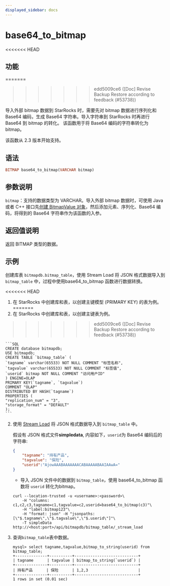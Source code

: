 ```yaml
---
displayed_sidebar: docs
---
```


# base64_to_bitmap

<<<<<<< HEAD
## 功能
=======

>>>>>>> edd5009ce6 ([Doc] Revise Backup Restore according to feedback (#53738))

导入外部 bitmap 数据到 StarRocks 时，需要先对 bitmap 数据进行序列化和 Base64 编码，生成 Base64 字符串。导入字符串到 StarRocks 时再进行 Base64 到 bitmap 的转化。
该函数用于将 Base64 编码的字符串转化为 bitmap。

该函数从 2.3 版本开始支持。

## 语法

```Haskell
BITMAP base64_to_bitmap(VARCHAR bitmap)
```

## 参数说明

`bitmap`：支持的数据类型为 VARCHAR。导入外部 bitmap 数据时，可使用 Java 或者 C++ 接口先[创建 BitmapValue 对象](https://github.com/StarRocks/starrocks/blob/main/fe/plugin-common/src/test/java/com/starrocks/types/BitmapValueTest.java)，然后添加元素、序列化、Base64 编码，将得到的 Base64 字符串作为该函数的入参。

## 返回值说明

返回 BITMAP 类型的数据。

## 示例

创建库表 `bitmapdb.bitmap_table`，使用 Stream Load 将 JSON 格式数据导入到 `bitmap_table` 中，过程中使用base64_to_bitmap 函数进行数据转换。

<<<<<<< HEAD
1. 在 StarRocks 中创建库和表，以创建主键模型 (PRIMARY KEY) 的表为例。
=======
1. 在 StarRocks 中创建库和表，以创建主键表为例。
>>>>>>> edd5009ce6 ([Doc] Revise Backup Restore according to feedback (#53738))

    ```SQL
    CREATE database bitmapdb;
    USE bitmapdb;
    CREATE TABLE `bitmap_table` (
    `tagname` varchar(65533) NOT NULL COMMENT "标签名称",
    `tagvalue` varchar(65533) NOT NULL COMMENT "标签值",
    `userid` bitmap NOT NULL COMMENT "访问用户ID"
    ) ENGINE=OLAP
    PRIMARY KEY(`tagname`, `tagvalue`)
    COMMENT "OLAP"
    DISTRIBUTED BY HASH(`tagname`)
    PROPERTIES (
    "replication_num" = "3",
    "storage_format" = "DEFAULT"
    );
    ```

2. 使用 [Stream Load](../../sql-statements/loading_unloading/STREAM_LOAD.md) 将 JSON 格式数据导入到 `bitmap_table` 中。

    假设有 JSON 格式文件**simpledata**, 内容如下，`userid`为 Base64 编码后的字符串:

    ```JSON
    {
        "tagname": "持有产品",
        "tagvalue": "保险",
        "userid":"AjowAAABAAAAAAACABAAAAABAAIAAwA="
    }
    ```

    - 导入 JSON 文件中的数据到 `bitmap_table`，使用 base64_to_bitmap 函数将 `userid` 转化为bitmap。

    ```Plain Text
    curl --location-trusted -u <username>:<password>\
        -H "columns: c1,c2,c3,tagname=c1,tagvalue=c2,userid=base64_to_bitmap(c3)"\
        -H "label:bitmap123"\
        -H "format: json" -H "jsonpaths: [\"$.tagname\",\"$.tagvalue\",\"$.userid\"]"\
        -T simpleData http://<host:port>/api/bitmapdb/bitmap_table/_stream_load
    ```

3. 查询`bitmap_table`表中数据。

    ```Plain Text
    mysql> select tagname,tagvalue,bitmap_to_string(userid) from bitmap_table;
    +--------------+----------+----------------------------+
    | tagname      | tagvalue | bitmap_to_string(`userid`) |
    +--------------+----------+----------------------------+
    | 持有产品      | 保险      | 1,2,3                      |
    +--------------+----------+----------------------------+
    1 rows in set (0.01 sec)
    ```
